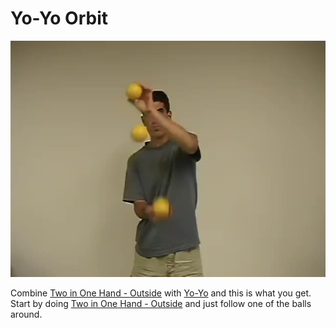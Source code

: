# Yo-Yo Orbit

![Yo-YoOrbit](/site/videos/poster/yo-yoorbit.jpg)

Combine [Two in One Hand - Outside](/site/en/twoinonehand-outside/README.md) with [Yo-Yo](/site/en/yo-yo/README.md) and this is what you get. Start by doing
 [Two in One Hand - Outside](/site/en/twoinonehand-outside/README.md) and just follow one of the balls around.


